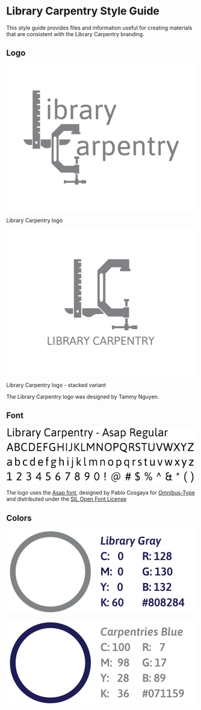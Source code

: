 # Library Carpentry Style Guide
This style guide provides files and information useful for creating materials that are consistent with the Library Carpentry branding.

## Logo
![alt text][logo]

Library Carpentry logo

![alt text][logo2]

Library Carpentry logo - stacked variant

The Library Carpentry logo was designed by Tammy Nguyen.

## Font
![alt text][font]

The logo uses the [Asap font](http://www.omnibus-type.com/fonts/asap/), designed by Pablo Cosgaya for [Omnibus-Type](http://www.omnibus-type.com) and distributed under the [SIL Open Font License](http://scripts.sil.org/OFL)

## Colors
![alt text][gray]

![alt text][blue]

[logo]: logo/LibraryCarpentry_Logo.png "Library Carpentry logo"
[logo2]: logo/LibraryCarpentry_Logo_Stacked.png "Library Carpentry logo - stacked variant"
[font]: font/lc_asap.png "Asap font sample"
[gray]: colors/gray.png "library gray color information: #808284"
[blue]: colors/blue.png "carpentries blue color information: #071159"

